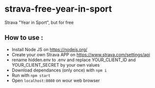 # strava-free-year-in-sport
Strava "Year in Sport", but for free


## How to use : 
* Install Node JS on https://nodejs.org/
* Create your own Strava APP on https://www.strava.com/settings/api
* rename hidden.env to .env and replace YOUR_CLIENT_ID and YOUR_CLIENT_SECRET by your own values
* Download dependances (only once) with `npm i`
* Run with `npm start`
* Open `localhost:8080` on wour web browser
